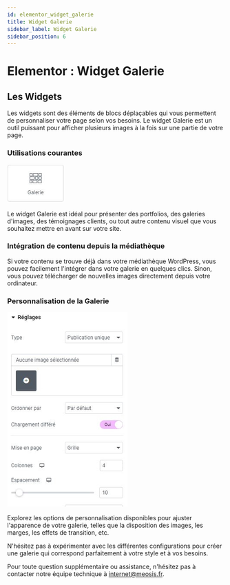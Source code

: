 ```yaml
---
id: elementor_widget_galerie
title: Widget Galerie
sidebar_label: Widget Galerie
sidebar_position: 6
---
```


# Elementor : Widget Galerie

## Les Widgets

Les widgets sont des éléments de blocs déplaçables qui vous permettent de personnaliser votre page selon vos besoins. Le widget Galerie est un outil puissant pour afficher plusieurs images à la fois sur une partie de votre page.

### Utilisations courantes

![Galerie](./img/46.jpg)

Le widget Galerie est idéal pour présenter des portfolios, des galeries d'images, des témoignages clients, ou tout autre contenu visuel que vous souhaitez mettre en avant sur votre site.

### Intégration de contenu depuis la médiathèque

Si votre contenu se trouve déjà dans votre médiathèque WordPress, vous pouvez facilement l'intégrer dans votre galerie en quelques clics. Sinon, vous pouvez télécharger de nouvelles images directement depuis votre ordinateur.

### Personnalisation de la Galerie

![Galerie](./img/45.jpg)

Explorez les options de personnalisation disponibles pour ajuster l'apparence de votre galerie, telles que la disposition des images, les marges, les effets de transition, etc.

N'hésitez pas à expérimenter avec les différentes configurations pour créer une galerie qui correspond parfaitement à votre style et à vos besoins.

Pour toute question supplémentaire ou assistance, n'hésitez pas à contacter notre équipe technique à internet@meosis.fr.
